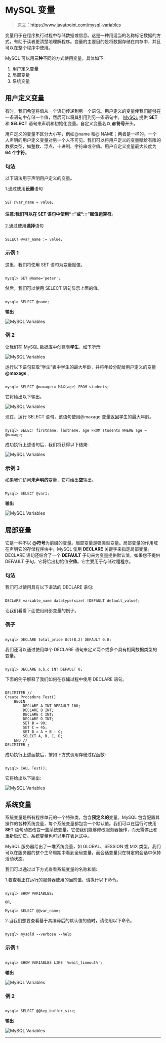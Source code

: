 # MySQL 变量

> 原文：<https://www.javatpoint.com/mysql-variables>

变量用于在程序执行过程中存储数据或信息。这是一种用适当的名称标记数据的方式，有助于读者更清楚地理解程序。变量的主要目的是将数据存储在内存中，并且可以在整个程序中使用。

MySQL 可以用**三种**不同的方式使用变量，具体如下:

1.  用户定义变量
2.  局部变量
3.  系统变量

## 用户定义变量

有时，我们希望将值从一个语句传递到另一个语句。用户定义的变量使我们能够在一条语句中存储一个值，然后可以将其引用到另一条语句中。 [MySQL](https://www.javatpoint.com/mysql-tutorial) 提供 **SET** 和 **SELECT** 语句来声明和初始化变量。自定义变量名以 **@符号**开头。

用户定义的变量不区分大小写，例如@name 和@ NAME；两者是一样的。一个人声明的用户定义变量对另一个人不可见。我们可以将用户定义的变量赋给有限的数据类型，如整数、浮点、十进制、字符串或空值。用户自定义变量最大长度为 **64 个字符**。

### 句法

以下语法用于声明用户定义的变量。

1.通过使用**设置**语句

```

SET @var_name = value;

```

#### 注意:我们可以在 SET 语句中使用“=”或“:=”赋值运算符。

2.通过使用**选择**语句

```

SELECT @var_name := value;

```

### 示例 1

这里，我们将使用 SET 语句为变量赋值。

```

mysql> SET @name='peter';

```

然后，我们可以使用 SELECT 语句显示上面的值。

```

mysql> SELECT @name;

```

**输出**

![MySQL Variables](img/6e61e0e49a13b640d046f0e636b5f04f.png)

### 例 2

让我们在 MySQL 数据库中创建表**学生**，如下所示:

![MySQL Variables](img/dc424ab2920e6e9d52c9443cbca9e6d2.png)

运行以下语句获取“学生”表中学生的最大年龄，并将年龄分配给用户定义的变量 **@maxage** 。

```

mysql> SELECT @maxage:= MAX(age) FROM students;

```

它将给出以下输出。

![MySQL Variables](img/f2460f2fd8e8324a437069947bbc4e85.png)

现在，运行 SELECT 语句，该语句使用@maxage 变量返回学生的最大年龄。

```

mysql> SELECT firstname, lastname, age FROM students WHERE age = @maxage;

```

成功执行上述语句后，我们将获得以下结果:

![MySQL Variables](img/6a38438df23382c0705901074d763346.png)

### 示例 3

如果我们访问**未声明的**变量，它将给出**空**输出。

```

Mysql> SELECT @var1;

```

**输出**

![MySQL Variables](img/e20eb94abcfcaf3cc590e184ce95112f.png)

## 局部变量

它是一种不以 **@符号**为前缀的变量。局部变量是强类型变量。局部变量的作用域在声明它的存储程序块中。MySQL 使用 **DECLARE** 关键字来指定局部变量。DECLARE 语句还结合了一个 **DEFAULT** 子句来为变量提供默认值。如果您不提供 DEFAULT 子句，它将给出初始值**空值**。它主要用于存储过程程序。

### 句法

我们可以使用具有以下语法的 DECLARE 语句:

```

DECLARE variable_name datatype(size) [DEFAULT default_value];

```

让我们看看下面使用局部变量的例子。

### 例子

```

mysql> DECLARE total_price Oct(8,2) DEFAULT 0.0;

```

我们还可以通过使用单个 DECLARE 语句来定义两个或多个具有相同数据类型的变量。

```

mysql> DECLARE a,b,c INT DEFAULT 0;

```

下面的例子解释了我们如何在存储过程中使用 DECLARE 语句。

```

DELIMITER //
Create Procedure Test()
    BEGIN
        DECLARE A INT DEFAULT 100;
        DECLARE B INT;
        DECLARE C INT;
        DECLARE D INT;
        SET B = 90;
        SET C = 45;
        SET D = A + B - C;
        SELECT A, B, C, D;
    END //
DELIMITER ;

```

成功执行上述函数后，按如下方式调用存储过程函数:

```

mysql> CALL Test();

```

它将给出以下输出:

![MySQL Variables](img/d8e747f8657eb6639b800874035638ae.png)

## 系统变量

系统变量是所有程序单元的一个特殊类，包含**预定义的**变量。MySQL 包含配置其操作的各种系统变量，每个系统变量都包含一个默认值。我们可以在运行时使用 **SET** 语句动态改变一些系统变量。它使我们能够修改服务器操作，而无需停止和重新启动它。系统变量也可以用在表达式中。

MySQL 服务器给出了一堆系统变量，如 GLOBAL、SESSION 或 MIX 类型。我们可以在服务器的整个生命周期中看到全局变量，而会话变量只在特定的会话中保持活动状态。

我们可以通过以下方式查看系统变量的名称和值:

1.要查看正在运行的服务器使用的当前值，请执行以下命令。

```

mysql> SHOW VARIABLES;

OR,

Mysql> SELECT @@var_name;

```

2.当我们想要查看基于其编译后的默认值的值时，请使用以下命令。

```

mysql> mysqld --verbose --help

```

### 示例 1

```

mysql> SHOW VARIABLES LIKE '%wait_timeout%';

```

**输出**

![MySQL Variables](img/4eac6e641fc0ea20484a4a2e374a699d.png)

### 例 2

```

mysql> SELECT @@key_buffer_size;

```

**输出**

![MySQL Variables](img/00c376e41897d019bebc2d16a22b79ae.png)

* * *